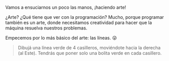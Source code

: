 <gs-toolbox toolbox-url="https://raw.githubusercontent.com/MumukiProject/mumuki-guia-gobstones-practica-primeros-programas-kids/master/toolbox.xml"></gs-toolbox>

Vamos a ensuciarnos un poco las manos, ¡haciendo arte! 

¿Arte? ¿Qué tiene que ver con la programación? Mucho, porque programar también es un arte, donde necesitamos creatividad para hacer que la máquina resuelva nuestros problemas. 

Empecemos por lo más básico del arte: las líneas. :stuck_out_tongue_winking_eye: 

> Dibujá una línea verde de 4 casilleros, moviéndote hacia la derecha (al Este). Tendrás que poner solo una bolita verde en cada casillero. 
